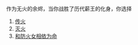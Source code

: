作为无火的余烬，当你战胜了历代薪王的化身，你选择

1. [传火](./link-the-fire/link-the-fire.md)
2. [灭火](./end-of-fire/end-of-fire.md)
3. [和防火女相依为命](./firekeeper/firekeeper.md)